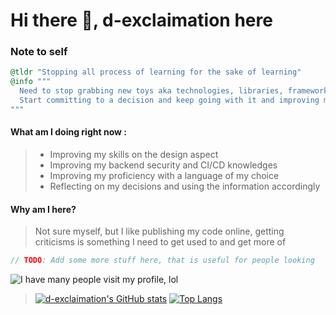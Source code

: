 # Hi there 👋, d-exclaimation here

### Note to self
```ex
@tldr "Stopping all process of learning for the sake of learning"
@info """
  Need to stop grabbing new toys aka technologies, libraries, frameworks etc. Focus on my goals, 
  Start committing to a decision and keep going with it and improving my proficiency
"""
```
#### What am I doing right now :
> - Improving my skills on the design aspect 
> - Improving my backend security and CI/CD knowledges
> - Improving my proficiency with a language of my choice
> - Reflecting on my decisions and using the information accordingly

#### Why am I here?
> Not sure myself, but
> I like publishing my code online, getting criticisms is something I need to get used to and get more of 

```go
// TODO: Add some more stuff here, that is useful for people looking
```

![I have many people visit my profile, lol](https://visitor-badge.laobi.icu/badge?page_id=d-exclaimation.d-exclaimation)
> [![d-exclaimation's GitHub stats](https://github-readme-stats.vercel.app/api?username=d-exclaimation&theme=outrun)](https://github.com/anuraghazra/github-readme-stats)
> [![Top Langs](https://github-readme-stats.vercel.app/api/top-langs/?username=d-exclaimation&langs_count=8&theme=outrun&layout=compact)](https://github.com/anuraghazra/github-readme-stats)

